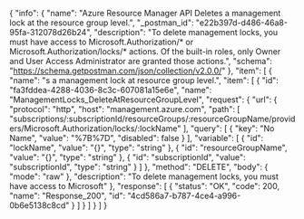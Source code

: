 {
  "info": {
    "name": "Azure Resource Manager API Deletes a management lock at the resource group level.",
    "_postman_id": "e22b397d-d486-46a8-95fa-312078d26b24",
    "description": "To delete management locks, you must have access to Microsoft.Authorization/* or Microsoft.Authorization/locks/* actions. Of the built-in roles, only Owner and User Access Administrator are granted those actions.",
    "schema": "https://schema.getpostman.com/json/collection/v2.0.0/"
  },
  "item": [
    {
      "name": "s a management lock at resource group level.",
      "item": [
        {
          "id": "fa3fddea-4288-4036-8c3c-607081a15e6e",
          "name": "ManagementLocks_DeleteAtResourceGroupLevel",
          "request": {
            "url": {
              "protocol": "http",
              "host": "management.azure.com",
              "path": [
                "subscriptions/:subscriptionId/resourceGroups/:resourceGroupName/providers/Microsoft.Authorization/locks/:lockName"
              ],
              "query": [
                {
                  "key": "No Name",
                  "value": "%7B%7D",
                  "disabled": false
                }
              ],
              "variable": [
                {
                  "id": "lockName",
                  "value": "{}",
                  "type": "string"
                },
                {
                  "id": "resourceGroupName",
                  "value": "{}",
                  "type": "string"
                },
                {
                  "id": "subscriptionId",
                  "value": "subscriptionId",
                  "type": "string"
                }
              ]
            },
            "method": "DELETE",
            "body": {
              "mode": "raw"
            },
            "description": "To delete management locks, you must have access to Microsoft"
          },
          "response": [
            {
              "status": "OK",
              "code": 200,
              "name": "Response_200",
              "id": "4cd586a7-b787-4ce4-a996-0b6e5138c8cd"
            }
          ]
        }
      ]
    }
  ]
}
